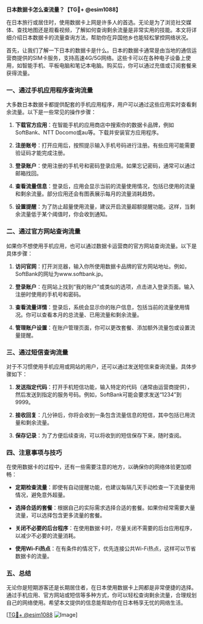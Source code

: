 **日本数据卡怎么查流量？【TG💪+ @esim1088】**

在日本旅行或居住时，使用数据卡上网是许多人的首选。无论是为了浏览社交媒体、查找地图还是观看视频，了解如何查询剩余流量是非常实用的技能。本文将详细介绍日本数据卡的流量查询方法，帮助你在异国他乡也能轻松掌控网络状况。

首先，让我们了解一下日本的数据卡是什么。日本的数据卡通常是由当地的通信运营商提供的SIM卡服务，支持高速4G/5G网络。这些卡可以在各种电子设备上使用，如智能手机、平板电脑和笔记本电脑。购买后，你可以通过充值或订阅套餐来获得流量。

### **一、通过手机应用程序查询流量**

大多数日本数据卡都提供配套的手机应用程序，用户可以通过这些应用实时查看剩余流量。以下是一些常见的操作步骤：

1. **下载官方应用**：在智能手机的应用商店中搜索你的数据卡品牌，例如SoftBank、NTT Docomo或au等。下载并安装官方应用程序。
   
2. **注册账号**：打开应用后，按照提示输入手机号码进行注册。有些应用可能需要验证码才能完成注册。

3. **登录账户**：使用注册的手机号和密码登录应用。如果忘记密码，通常可以通过邮箱找回。

4. **查看流量信息**：登录后，应用会显示当前的流量使用情况，包括已使用的流量和剩余流量。部分应用还会有图表展示每月的流量消耗趋势。

5. **设置提醒**：为了防止超量使用流量，建议开启流量超额提醒功能。这样，当剩余流量低于某个阈值时，你会收到通知。

### **二、通过官方网站查询流量**

如果你不想使用手机应用，也可以通过数据卡运营商的官方网站查询流量。以下是具体步骤：

1. **访问官网**：打开浏览器，输入你所使用数据卡品牌的官方网站地址。例如，SoftBank的网址为www.softbank.jp。

2. **登录账户**：在网站上找到“我的账户”或类似的选项，点击进入登录页面。输入注册时使用的手机号和密码。

3. **查看流量详情**：登录后，系统会显示你的账户信息，包括当前的流量使用情况。你可以查看本月的总流量、已用流量和剩余流量。

4. **管理账户设置**：在账户管理页面，你可以更改套餐、添加额外流量包或设置流量提醒。

### **三、通过短信查询流量**

对于不习惯使用手机应用或网站的用户，还可以通过发送短信来查询流量。具体步骤如下：

1. **发送指定代码**：打开手机短信功能，输入特定的代码（通常由运营商提供），然后发送到指定的服务号码。例如，SoftBank可能会要求发送“1234”到9999。

2. **接收回复**：几分钟后，你将会收到一条包含流量信息的短信，其中包括已用流量和剩余流量。

3. **保存记录**：为了方便后续查询，可以将收到的短信保存下来，随时查阅。

### **四、注意事项与技巧**

在使用数据卡的过程中，还有一些需要注意的地方，以确保你的网络体验更加顺畅：

- **定期检查流量**：即使有自动提醒功能，也建议每隔几天手动检查一下流量使用情况，避免意外超量。

- **选择合适的套餐**：根据自己的实际需求选择合适的套餐。如果你经常需要大量流量，可以选择包含更多流量的套餐。

- **关闭不必要的后台程序**：在使用数据卡时，尽量关闭不需要的后台应用程序，以减少不必要的流量消耗。

- **使用Wi-Fi热点**：在有条件的情况下，优先连接公共Wi-Fi热点，这样可以节省数据卡的流量。

### **五、总结**

无论你是短期游客还是长期居住者，在日本使用数据卡上网都是非常便捷的选择。通过手机应用、官方网站或短信等多种方式，你可以轻松查询剩余流量，合理规划自己的网络使用。希望本文提供的信息能帮助你在日本畅享无忧的网络生活。

[[TG💪+ @esim1088](https://t.me/s/esim1088) ![Image](https://i.postimg.cc/4NQfJmqS/Snipaste-2025-05-13-00-14-12.png)]